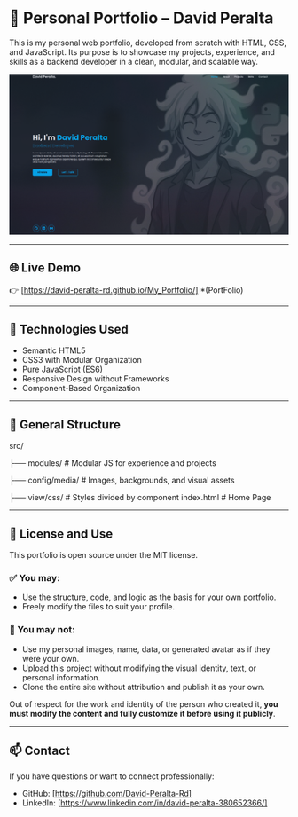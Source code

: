 # 💼 Personal Portfolio – David Peralta

This is my personal web portfolio, developed from scratch with HTML, CSS, and JavaScript.
Its purpose is to showcase my projects, experience, and skills as a backend developer in a clean, modular, and scalable way.

![Portfolio Preview](./src/config/media/background/example_home.png)

---

## 🌐 Live Demo

👉 [https://david-peralta-rd.github.io/My_Portfolio/] *(PortFolio)

---

## 🚀 Technologies Used

- Semantic HTML5
- CSS3 with Modular Organization
- Pure JavaScript (ES6)
- Responsive Design without Frameworks
- Component-Based Organization

---

## 📁 General Structure
src/

├── modules/ # Modular JS for experience and projects

├── config/media/ # Images, backgrounds, and visual assets

├── view/css/ # Styles divided by component
index.html # Home Page

---

## 📄 License and Use

This portfolio is open source under the MIT license.

### ✅ You may:
- Use the structure, code, and logic as the basis for your own portfolio.
- Freely modify the files to suit your profile.

### 🚫 You may not:
- Use my personal images, name, data, or generated avatar as if they were your own.
- Upload this project without modifying the visual identity, text, or personal information.
- Clone the entire site without attribution and publish it as your own.

Out of respect for the work and identity of the person who created it, **you must modify the content and fully customize it before using it publicly**.

---

## 📫 Contact

If you have questions or want to connect professionally:

- GitHub: [https://github.com/David-Peralta-Rd]
- LinkedIn: [https://www.linkedin.com/in/david-peralta-380652366/]
